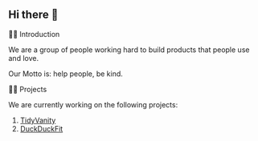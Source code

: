 ## Hi there 👋

🙋‍♀️ Introduction

We are a group of people working hard to build products that people use and love.

Our Motto is: help people, be kind.

👩‍💻 Projects

We are currently working on the following projects:

1. [TidyVanity](https://tidyvanity.com)
2. [DuckDuckFit](https://duckduckfit.com)
